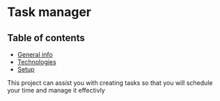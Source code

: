 # Task manager

## Table of contents
* [General info](#general-info)
* [Technologies](#technologies)
* [Setup](#setup)

This project can assist you with creating tasks so that you will schedule your time and manage it effectivly
